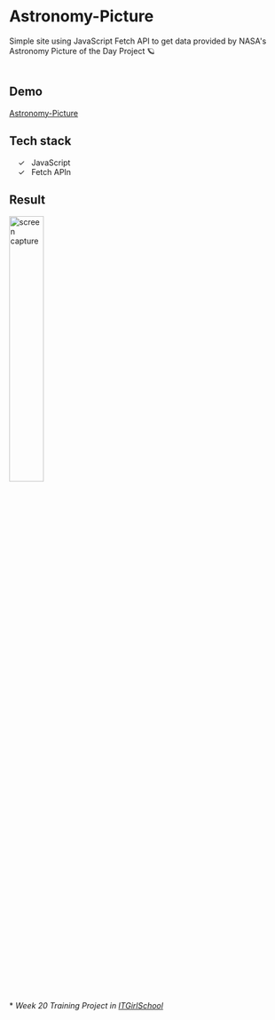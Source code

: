 # Astronomy-Picture
Simple site using JavaScript Fetch API to get data provided by NASA's Astronomy Picture of the Day Project :ringed_planet:
<br><br>

## Demo
[Astronomy-Picture]

## Tech stack

&nbsp;&nbsp;&nbsp;&nbsp;&check;&nbsp;&nbsp; JavaScript<br>
&nbsp;&nbsp;&nbsp;&nbsp;&check;&nbsp;&nbsp; Fetch APIn<br>

## Result
<img width="35%" alt="screen capture" src="../main/assets/img/captureweb.jpeg">


<br><br> 
\* _Week 20 Training Project in [ITGirlSchool]_ 
  

   [ITGirlSchool]: <https://itgirlschool.com/en>
   [Astronomy-Picture]: <https://alenagm.github.io/Astronomy-Picture/>
